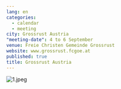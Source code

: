 ```yaml
---
lang: en
categories: 
  - calendar
  - meeting
city: Grossrust Austria
"meeting-date": 4 to 6 September
venue: Freie Christen Gemeinde Grossrust
website: www.grossrust.fcgoe.at
published: true
title: Grossrust Austria
---
```



![1.jpeg]({{site.baseurl}}/assets/images/1.jpeg)
